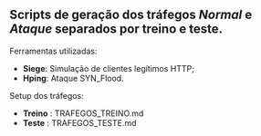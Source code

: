 ## Scripts de geração dos tráfegos _Normal_ e _Ataque_ separados por treino e teste.

Ferramentas utilizadas:  
- **Siege**: Simulação de clientes legítimos HTTP;
- **Hping**: Ataque SYN_Flood.

Setup dos tráfegos: 
- **Treino** : TRAFEGOS_TREINO.md
- **Teste** : TRAFEGOS_TESTE.md
